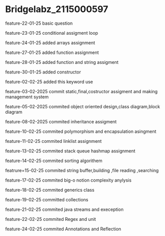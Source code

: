 # Bridgelabz_2115000597

feature-22-01-25 basic question 

feature-23-01-25  conditional assigment  loop 

feature-24-01-25 added  arrays assignment

feature-27-01-25 added function assignment

feature-28-01-25 added function and string assigment

feature-30-01-25 added  constructor

feature-02-02-25 added this keyword use

feature-03-02-2025 commit static,final,costructor assigment and making management system

feature-05-02-2025 commited object oriented design,class diagram,block diagram

 feature-08-02-2025 commited inheritance assigment

  feature-10-02-25 commited polymorphism and encapsulation asingment 

  feature-11-02-25 commited linklist assignment

  feature-13-02-25 commited stack queue hashmap assignment

  feature-14-02-25 commited sorting algorithem 

  featrure=15-02-25 commited string buffer,building ,file reading ,searching

 feature-17-02-25 commited big-o notion complexity anylysis

 feature-18-02-25 commited generics class

 feature-19-02-25 committed collections

 feature-21-02-25 commited java streams and  exeception 

 feature-22-02-25 commited  Regex and unit 

 feature-24-02-25 commited Annotations and Reflection 

 
